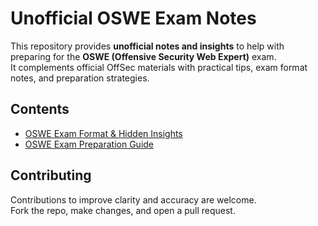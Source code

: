 # Unofficial OSWE Exam Notes

This repository provides **unofficial notes and insights** to help with preparing for the **OSWE (Offensive Security Web Expert)** exam.  
It complements official OffSec materials with practical tips, exam format notes, and preparation strategies.

## Contents

- [OSWE Exam Format & Hidden Insights](OSWE%20Exam%20Format%20%26%20Hidden%20Insights.md)  
- [OSWE Exam Preparation Guide](OSWE%20Exam%20Preparation%20Guide.md)  

## Contributing

Contributions to improve clarity and accuracy are welcome.  
Fork the repo, make changes, and open a pull request.

